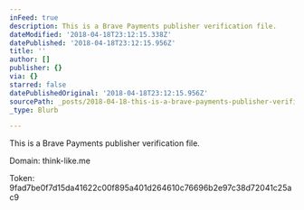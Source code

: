 ```yaml
---
inFeed: true
description: This is a Brave Payments publisher verification file.
dateModified: '2018-04-18T23:12:15.338Z'
datePublished: '2018-04-18T23:12:15.956Z'
title: ''
author: []
publisher: {}
via: {}
starred: false
datePublishedOriginal: '2018-04-18T23:12:15.956Z'
sourcePath: _posts/2018-04-18-this-is-a-brave-payments-publisher-verification-file.md
_type: Blurb

---
```

This is a Brave Payments publisher verification file.

Domain: think-like.me

Token: 9fad7be0f7d15da41622c00f895a401d264610c76696b2e97c38d72041c25ac9